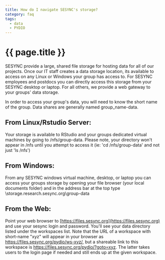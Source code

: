 ```yaml
---
title: How do I navigate SESYNC's storage?
category: faq
tags:
  - data
  - PYDIO
---
```


# {{ page.title }}

SESYNC provide a large, shared file storage for hosting data for all of our projects. Once our IT staff creates a data storage location, its available to access on any Linux or Windows your group has access to. For SESYNC employees and postdocs  you can directly access this storage from your SESYNC desktop or laptop. For all others, we provide a web gateway to your groups' data storage.

In order to access your group's data, you will need to know the short name of the group. Data shares are generally named group_name-data.

## From Linux/Rstudio Server:
Your storage is available to RStudio and your groups dedicated virtual machines by going to /nfs/group-data. Please note, your directory won't appear in /nfs until you attempt to access it (ie: 'cd /nfs/group-data' and not just 'ls /nfs')

## From Windows:
From any SESYNC windows virtual machine, desktop, or laptop you can access your groups storage by opening your file browser (your local documents folder) and in the address bar at the top type \\storage.research.sesync.org\group-data

## From the Web:
Point your web browser to [https://files.sesync.org](https://files.sesync.org) and use your sesync login and password. You'll see your data directory listed under the workspaces list. Note that the URL of a workspace with short-name "xyz" will appear in your browser as https://files.sesync.org/pydio/ws-xyz/, but a shareable link to this workspace is https://files.sesync.org/pydio/?goto=xyz. The latter takes users to the login page if needed and still ends up at the given workspace.
